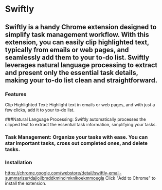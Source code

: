 # Swiftly


## Swiftly is a handy Chrome extension designed to simplify task management workflow. With this extension, you can easily clip highlighted text, typically from emails or web pages, and seamlessly add them to your to-do list. Swiftly leverages natural language processing to extract and present only the essential task details, making your to-do list clean and straightforward.

### Features
Clip Highlighted Text: Highlight text in emails or web pages, and with just a few clicks, add it to your to-do list.

###Natural Language Processing: Swiftly automatically processes the clipped text to extract the essential task information, simplifying your tasks.

### Task Management: Organize your tasks with ease. You can star important tasks, cross out completed ones, and delete tasks.

### Installation
https://chrome.google.com/webstore/detail/swiftly-email-summarizer/dajiojlbmddkmlncimknlkoekmmoegla
Click "Add to Chrome" to install the extension.
